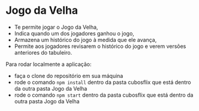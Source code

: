 # Jogo da Velha

- Te permite jogar o Jogo da Velha,
- Indica quando um dos jogadores ganhou o jogo,
- Armazena um histórico do jogo à medida que ele avança,
- Permite aos jogadores revisarem o histórico do jogo e verem versões anteriores do tabuleiro.

 Para rodar localmente a aplicação: 

   - faça o clone do repositório em sua máquina
   - rode o comando `npm install` dentro da pasta cubosflix que está dentro da outra pasta Jogo da Velha 
   - rode o comando `npm start` dentro da pasta cubosflix que está dentro da outra pasta Jogo da Velha

